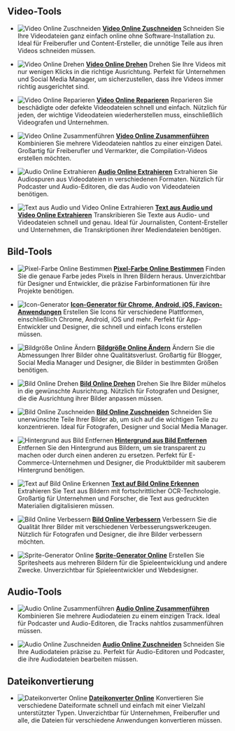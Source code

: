 ## Video-Tools

- ![Video Online Zuschneiden](https://trim-video-online.com/img/32x32.webp) [**Video Online Zuschneiden**](https://trim-video-online.com/ru)
  Schneiden Sie Ihre Videodateien ganz einfach online ohne Software-Installation zu. Ideal für Freiberufler und Content-Ersteller, die unnötige Teile aus ihren Videos schneiden müssen.

- ![Video Online Drehen](https://rotate-video-online.com/img/32x32.webp) [**Video Online Drehen**](https://rotate-video-online.com/ru)
  Drehen Sie Ihre Videos mit nur wenigen Klicks in die richtige Ausrichtung. Perfekt für Unternehmen und Social Media Manager, um sicherzustellen, dass ihre Videos immer richtig ausgerichtet sind.

- ![Video Online Reparieren](https://repair-video-online.com/img/32x32.webp) [**Video Online Reparieren**](https://repair-video-online.com/ru)
  Reparieren Sie beschädigte oder defekte Videodateien schnell und einfach. Nützlich für jeden, der wichtige Videodateien wiederherstellen muss, einschließlich Videografen und Unternehmen.

- ![Video Online Zusammenführen](https://merge-video-online.com/img/32x32.webp) [**Video Online Zusammenführen**](https://merge-video-online.com/ru)
  Kombinieren Sie mehrere Videodateien nahtlos zu einer einzigen Datei. Großartig für Freiberufler und Vermarkter, die Compilation-Videos erstellen möchten.

- ![Audio Online Extrahieren](https://extract-audio-online.com/img/32x32.webp) [**Audio Online Extrahieren**](https://extract-audio-online.com/ru)
  Extrahieren Sie Audiospuren aus Videodateien in verschiedenen Formaten. Nützlich für Podcaster und Audio-Editoren, die das Audio von Videodateien benötigen.

- ![Text aus Audio und Video Online Extrahieren](https://extract-text-online.com/img/32x32.webp) [**Text aus Audio und Video Online Extrahieren**](https://extract-text-online.com/ru)
  Transkribieren Sie Texte aus Audio- und Videodateien schnell und genau. Ideal für Journalisten, Content-Ersteller und Unternehmen, die Transkriptionen ihrer Mediendateien benötigen.

## Bild-Tools

- ![Pixel-Farbe Online Bestimmen](https://pixel-color-online.com/img/32x32.webp) [**Pixel-Farbe Online Bestimmen**](https://pixel-color-online.com/ru)
  Finden Sie die genaue Farbe jedes Pixels in Ihren Bildern heraus. Unverzichtbar für Designer und Entwickler, die präzise Farbinformationen für ihre Projekte benötigen.

- ![Icon-Generator](https://icon-generator-online.com/img/32x32.webp) [**Icon-Generator für Chrome, Android, iOS, Favicon-Anwendungen**](https://icon-generator-online.com/ru)
  Erstellen Sie Icons für verschiedene Plattformen, einschließlich Chrome, Android, iOS und mehr. Perfekt für App-Entwickler und Designer, die schnell und einfach Icons erstellen müssen.

- ![Bildgröße Online Ändern](https://resize-image-online.com/img/32x32.webp) [**Bildgröße Online Ändern**](https://resize-image-online.com/ru)
  Ändern Sie die Abmessungen Ihrer Bilder ohne Qualitätsverlust. Großartig für Blogger, Social Media Manager und Designer, die Bilder in bestimmten Größen benötigen.

- ![Bild Online Drehen](https://rotate-image-online.com/img/32x32.webp) [**Bild Online Drehen**](https://rotate-image-online.com/ru)
  Drehen Sie Ihre Bilder mühelos in die gewünschte Ausrichtung. Nützlich für Fotografen und Designer, die die Ausrichtung ihrer Bilder anpassen müssen.

- ![Bild Online Zuschneiden](https://crop-image-online.com/img/32x32.webp) [**Bild Online Zuschneiden**](https://crop-image-online.com/ru)
  Schneiden Sie unerwünschte Teile Ihrer Bilder ab, um sich auf die wichtigen Teile zu konzentrieren. Ideal für Fotografen, Designer und Social Media Manager.

- ![Hintergrund aus Bild Entfernen](https://remove-background-online.com/img/32x32.webp) [**Hintergrund aus Bild Entfernen**](https://remove-background-online.com/ru)
  Entfernen Sie den Hintergrund aus Bildern, um sie transparent zu machen oder durch einen anderen zu ersetzen. Perfekt für E-Commerce-Unternehmen und Designer, die Produktbilder mit sauberem Hintergrund benötigen.

- ![Text auf Bild Online Erkennen](https://recognize-text-online.com/img/32x32.webp) [**Text auf Bild Online Erkennen**](https://recognize-text-online.com/ru)
  Extrahieren Sie Text aus Bildern mit fortschrittlicher OCR-Technologie. Großartig für Unternehmen und Forscher, die Text aus gedruckten Materialien digitalisieren müssen.

- ![Bild Online Verbessern](https://improve-image-online.com/img/32x32.webp) [**Bild Online Verbessern**](https://improve-image-online.com/ru)
  Verbessern Sie die Qualität Ihrer Bilder mit verschiedenen Verbesserungswerkzeugen. Nützlich für Fotografen und Designer, die ihre Bilder verbessern möchten.

- ![Sprite-Generator Online](https://sprite-generator-online.com/img/32x32.webp) [**Sprite-Generator Online**](https://sprite-generator-online.com/ru)
  Erstellen Sie Spritesheets aus mehreren Bildern für die Spieleentwicklung und andere Zwecke. Unverzichtbar für Spieleentwickler und Webdesigner.

## Audio-Tools

- ![Audio Online Zusammenführen](https://merge-audio-online.com/img/32x32.webp) [**Audio Online Zusammenführen**](https://merge-audio-online.com/ru)
  Kombinieren Sie mehrere Audiodateien zu einem einzigen Track. Ideal für Podcaster und Audio-Editoren, die Tracks nahtlos zusammenführen müssen.

- ![Audio Online Zuschneiden](https://trim-audio-online.com/img/32x32.webp) [**Audio Online Zuschneiden**](https://trim-audio-online.com/ru)
  Schneiden Sie Ihre Audiodateien präzise zu. Perfekt für Audio-Editoren und Podcaster, die ihre Audiodateien bearbeiten müssen.

## Dateikonvertierung

- ![Dateikonverter Online](https://file-converters-online.com/img/32x32.webp) [**Dateikonverter Online**](https://file-converters-online.com/ru)
  Konvertieren Sie verschiedene Dateiformate schnell und einfach mit einer Vielzahl unterstützter Typen. Unverzichtbar für Unternehmen, Freiberufler und alle, die Dateien für verschiedene Anwendungen konvertieren müssen.
